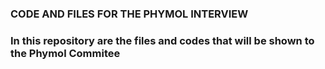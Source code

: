 <h3> CODE AND FILES FOR THE PHYMOL INTERVIEW <h3>

In this repository are the files and codes that will be shown to the Phymol Commitee

